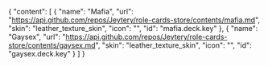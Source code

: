 {
  "content": [
    {
      "name": "Mafia",
      "url": "https://api.github.com/repos/Jeytery/role-cards-store/contents/mafia.md",
      "skin": "leather_texture_skin",
      "icon": "",
      "id": "mafia.deck.key"
    },
    {
      "name": "Gaysex",
      "url": "https://api.github.com/repos/Jeytery/role-cards-store/contents/gaysex.md",
      "skin": "leather_texture_skin",
      "icon": "",
      "id": "gaysex.deck.key"
    }
  ]
}
